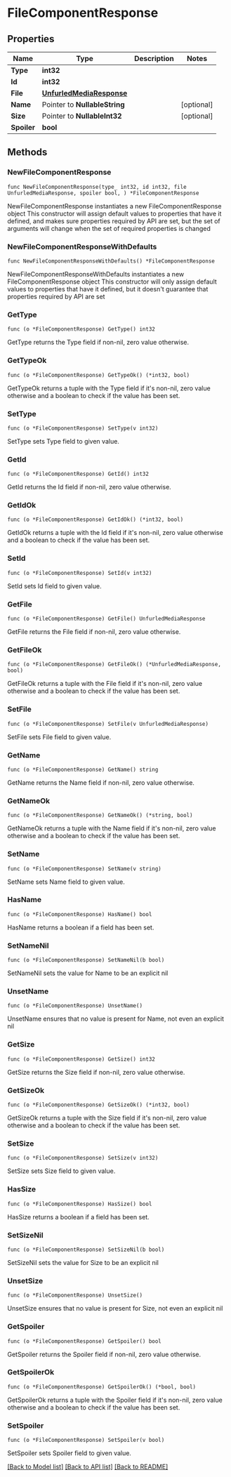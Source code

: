# FileComponentResponse

## Properties

Name | Type | Description | Notes
------------ | ------------- | ------------- | -------------
**Type** | **int32** |  | 
**Id** | **int32** |  | 
**File** | [**UnfurledMediaResponse**](UnfurledMediaResponse.md) |  | 
**Name** | Pointer to **NullableString** |  | [optional] 
**Size** | Pointer to **NullableInt32** |  | [optional] 
**Spoiler** | **bool** |  | 

## Methods

### NewFileComponentResponse

`func NewFileComponentResponse(type_ int32, id int32, file UnfurledMediaResponse, spoiler bool, ) *FileComponentResponse`

NewFileComponentResponse instantiates a new FileComponentResponse object
This constructor will assign default values to properties that have it defined,
and makes sure properties required by API are set, but the set of arguments
will change when the set of required properties is changed

### NewFileComponentResponseWithDefaults

`func NewFileComponentResponseWithDefaults() *FileComponentResponse`

NewFileComponentResponseWithDefaults instantiates a new FileComponentResponse object
This constructor will only assign default values to properties that have it defined,
but it doesn't guarantee that properties required by API are set

### GetType

`func (o *FileComponentResponse) GetType() int32`

GetType returns the Type field if non-nil, zero value otherwise.

### GetTypeOk

`func (o *FileComponentResponse) GetTypeOk() (*int32, bool)`

GetTypeOk returns a tuple with the Type field if it's non-nil, zero value otherwise
and a boolean to check if the value has been set.

### SetType

`func (o *FileComponentResponse) SetType(v int32)`

SetType sets Type field to given value.


### GetId

`func (o *FileComponentResponse) GetId() int32`

GetId returns the Id field if non-nil, zero value otherwise.

### GetIdOk

`func (o *FileComponentResponse) GetIdOk() (*int32, bool)`

GetIdOk returns a tuple with the Id field if it's non-nil, zero value otherwise
and a boolean to check if the value has been set.

### SetId

`func (o *FileComponentResponse) SetId(v int32)`

SetId sets Id field to given value.


### GetFile

`func (o *FileComponentResponse) GetFile() UnfurledMediaResponse`

GetFile returns the File field if non-nil, zero value otherwise.

### GetFileOk

`func (o *FileComponentResponse) GetFileOk() (*UnfurledMediaResponse, bool)`

GetFileOk returns a tuple with the File field if it's non-nil, zero value otherwise
and a boolean to check if the value has been set.

### SetFile

`func (o *FileComponentResponse) SetFile(v UnfurledMediaResponse)`

SetFile sets File field to given value.


### GetName

`func (o *FileComponentResponse) GetName() string`

GetName returns the Name field if non-nil, zero value otherwise.

### GetNameOk

`func (o *FileComponentResponse) GetNameOk() (*string, bool)`

GetNameOk returns a tuple with the Name field if it's non-nil, zero value otherwise
and a boolean to check if the value has been set.

### SetName

`func (o *FileComponentResponse) SetName(v string)`

SetName sets Name field to given value.

### HasName

`func (o *FileComponentResponse) HasName() bool`

HasName returns a boolean if a field has been set.

### SetNameNil

`func (o *FileComponentResponse) SetNameNil(b bool)`

 SetNameNil sets the value for Name to be an explicit nil

### UnsetName
`func (o *FileComponentResponse) UnsetName()`

UnsetName ensures that no value is present for Name, not even an explicit nil
### GetSize

`func (o *FileComponentResponse) GetSize() int32`

GetSize returns the Size field if non-nil, zero value otherwise.

### GetSizeOk

`func (o *FileComponentResponse) GetSizeOk() (*int32, bool)`

GetSizeOk returns a tuple with the Size field if it's non-nil, zero value otherwise
and a boolean to check if the value has been set.

### SetSize

`func (o *FileComponentResponse) SetSize(v int32)`

SetSize sets Size field to given value.

### HasSize

`func (o *FileComponentResponse) HasSize() bool`

HasSize returns a boolean if a field has been set.

### SetSizeNil

`func (o *FileComponentResponse) SetSizeNil(b bool)`

 SetSizeNil sets the value for Size to be an explicit nil

### UnsetSize
`func (o *FileComponentResponse) UnsetSize()`

UnsetSize ensures that no value is present for Size, not even an explicit nil
### GetSpoiler

`func (o *FileComponentResponse) GetSpoiler() bool`

GetSpoiler returns the Spoiler field if non-nil, zero value otherwise.

### GetSpoilerOk

`func (o *FileComponentResponse) GetSpoilerOk() (*bool, bool)`

GetSpoilerOk returns a tuple with the Spoiler field if it's non-nil, zero value otherwise
and a boolean to check if the value has been set.

### SetSpoiler

`func (o *FileComponentResponse) SetSpoiler(v bool)`

SetSpoiler sets Spoiler field to given value.



[[Back to Model list]](../README.md#documentation-for-models) [[Back to API list]](../README.md#documentation-for-api-endpoints) [[Back to README]](../README.md)


